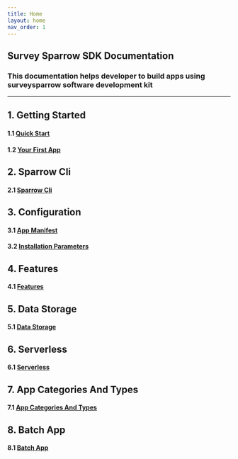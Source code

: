 ```yaml
---
title: Home
layout: home
nav_order: 1
---
```



## Survey Sparrow SDK Documentation
### This documentation helps developer to build apps using surveysparrow software development kit

---
## **1. Getting Started**

#### 1.1 [Quick Start](../SDK-Documentation/_site/docs/getting-started/quick-start.html)
#### 1.2 [Your First App](SDK-Documentation/docs/getting-started/first-app.html)

## **2. Sparrow Cli**

#### 2.1 [Sparrow Cli](SDK-Documentation/docs/sparrow-cli/index.html)


## **3. Configuration**

#### 3.1 [App Manifest](SDK-Documentation/docs/configuration/app-manifest.html)

#### 3.2 [Installation Parameters](SDK-Documentation/docs/configuration/installation-parameters.html)


## **4. Features**
#### 4.1 [Features](SDK-Documentation/docs/features/index.html)

## **5. Data Storage**
#### 5.1 [Data Storage](SDK-Documentation/docs/data-storage/index.html)

## **6. Serverless**
#### 6.1 [Serverless](SDK-Documentation/docs/serverless/index.html)

## **7. App Categories And Types**
#### 7.1 [App Categories And Types](SDK-Documentation/docs/app-category-types/index.html)

## **8. Batch App**
#### 8.1 [Batch App](SDK-Documentation/docs/batch-app/index.html)

